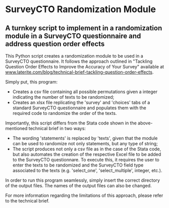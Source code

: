 # SurveyCTO Randomization Module

## A turnkey script to implement in a randomization module in a SurveyCTO questionnaire and address question order effects

This Python script creates a randomization module to be used in a SurveyCTO questionnaire. It follows the approach outlined in "Tackling Question Order Effects to Improve the Accuracy of Your Survey" available at www.laterite.com/blog/technical-brief-tackling-question-order-effects.

Simply put, this program:
* Creates a csv file containing all possible permutations given a integer indicating the number of texts to be randomized;
* Creates an xlsx file replicating the 'survey' and 'choices' tabs of a standard SurveyCTO questionnaire and populates them with the required code to randomize the order of the texts.

Importantly, this script differs from the Stata code shown in the above-mentioned technical brief in two ways:
* The wording 'statements' is replaced by 'texts', given that the module can be used to randomize not only statements, but any type of string;
* The script produces not only a csv file as in the case of the Stata code, but also automates the creation of the respective Excel file to be added to the SurveyCTO questionnare. To execute this, it requires the user to enter the texts to be randomized and the SurveyCTO field type associated to the texts (e.g. 'select_one', 'select_multiple', integer, etc.).

In order to run this program seamlessly, simply insert the correct directory of the output files. The names of the output files can also be changed.

For more information regarding the limitations of this approach, please refer to the technical brief.
